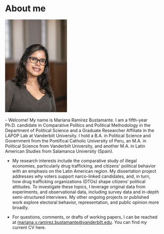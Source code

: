 # About me

<div style="width: 40%; height: 40%">
 
  ![](mrb_spring2023.jpg)
  
</div>
- Welcome! My name is Mariana Ramírez Bustamante. I am a fifth-year Ph.D. candidate in Comparative Politics and Political Methodology in the Department of Political Science and a Graduate Researcher Affiliate in the LAPOP Lab at Vanderbilt University. I hold a B.A. in Political Science and Government from the Pontifical Catholic University of Peru, an M.A. in Political Science from Vanderbilt University, and another M.A. in Latin American Studies from Salamanca University (Spain). 

- My research interests include the comparative study of illegal economies, particularly drug trafficking, and citizens' political behavior with an emphasis on the Latin American region. My dissertation project addresses why voters support narco-linked candidates, and, in turn, how drug trafficking organizations (DTOs) shape citizens’ political attitudes. To investigate these topics, I leverage original data from experiments, and observational data, including survey data and in-depth semi-structured interviews. My other ongoing projects or published work explore electoral behavior, representation, and public opinion more broadly.

- For questions, comments, or drafts of working papers, I can be reached at mariana.v.ramirez.bustamante@vanderbilt.edu. You can find my current CV here.

